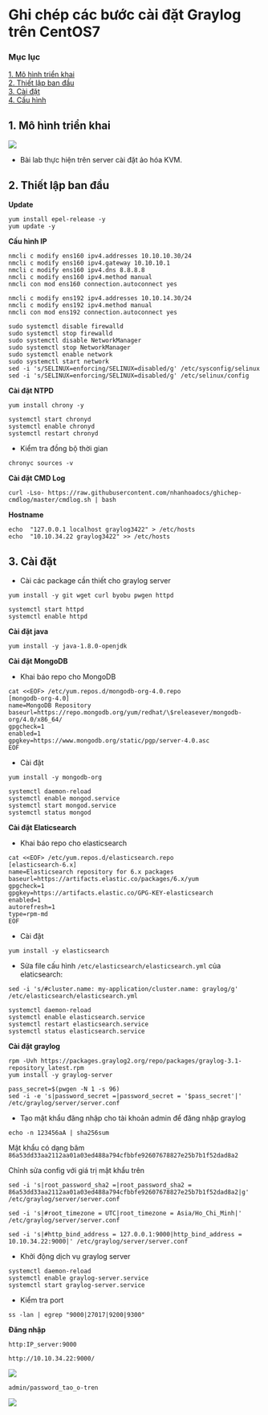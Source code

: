 # Ghi chép các bước cài đặt Graylog trên CentOS7


### Mục lục

[1. Mô hình triển khai](#mohinh)<br>
[2. Thiết lập ban đầu](#thietlap)<br>
[3. Cài đặt](#caidat)<br>
[4. Cấu hình](#cauhinh)<br>


<a name="mohinh"></a>
## 1. Mô hình triển khai

![](../images/ai-dat-graylog-c7/topo.png)

- Bài lab thực hiện trên server cài đặt ảo hóa KVM.

<a name="thietlap"></a>
## 2. Thiết lập ban đầu

**Update**

```
yum install epel-release -y
yum update -y
```

**Cấu hình IP**

```
nmcli c modify ens160 ipv4.addresses 10.10.10.30/24
nmcli c modify ens160 ipv4.gateway 10.10.10.1
nmcli c modify ens160 ipv4.dns 8.8.8.8
nmcli c modify ens160 ipv4.method manual
nmcli con mod ens160 connection.autoconnect yes

nmcli c modify ens192 ipv4.addresses 10.10.14.30/24
nmcli c modify ens192 ipv4.method manual
nmcli con mod ens192 connection.autoconnect yes

sudo systemctl disable firewalld
sudo systemctl stop firewalld
sudo systemctl disable NetworkManager
sudo systemctl stop NetworkManager
sudo systemctl enable network
sudo systemctl start network
sed -i 's/SELINUX=enforcing/SELINUX=disabled/g' /etc/sysconfig/selinux
sed -i 's/SELINUX=enforcing/SELINUX=disabled/g' /etc/selinux/config
```

**Cài đặt NTPD**

```
yum install chrony -y 
```

```
systemctl start chronyd 
systemctl enable chronyd
systemctl restart chronyd 
```
 - Kiểm tra đồng bộ thời gian
 
```
chronyc sources -v
```

**Cài đặt CMD Log**

```
curl -Lso- https://raw.githubusercontent.com/nhanhoadocs/ghichep-cmdlog/master/cmdlog.sh | bash
```

**Hostname**

```
echo  "127.0.0.1 localhost graylog3422" > /etc/hosts
echo  "10.10.34.22 graylog3422" >> /etc/hosts
```

<a name="caidat"></a>
## 3. Cài đặt

- Cài các package cần thiết cho graylog server

```
yum install -y git wget curl byobu pwgen httpd
```

```
systemctl start httpd 
systemctl enable httpd 
```

**Cài đặt java**

```
yum install -y java-1.8.0-openjdk
```

**Cài đặt MongoDB**

- Khai báo repo cho MongoDB

```
cat <<EOF> /etc/yum.repos.d/mongodb-org-4.0.repo
[mongodb-org-4.0]
name=MongoDB Repository
baseurl=https://repo.mongodb.org/yum/redhat/\$releasever/mongodb-org/4.0/x86_64/
gpgcheck=1
enabled=1
gpgkey=https://www.mongodb.org/static/pgp/server-4.0.asc
EOF
```

- Cài đặt

```
yum install -y mongodb-org
```

```
systemctl daemon-reload
systemctl enable mongod.service
systemctl start mongod.service
systemctl status mongod
```

**Cài đặt Elaticsearch**

- Khai báo repo cho elasticsearch

```
cat <<EOF> /etc/yum.repos.d/elasticsearch.repo
[elasticsearch-6.x]
name=Elasticsearch repository for 6.x packages
baseurl=https://artifacts.elastic.co/packages/6.x/yum
gpgcheck=1
gpgkey=https://artifacts.elastic.co/GPG-KEY-elasticsearch
enabled=1
autorefresh=1
type=rpm-md
EOF
```

- Cài đặt

```
yum install -y elasticsearch
```

- Sửa file cấu hình `/etc/elasticsearch/elasticsearch.yml` của elaticsearch:

```
sed -i 's/#cluster.name: my-application/cluster.name: graylog/g' /etc/elasticsearch/elasticsearch.yml
```

```
systemctl daemon-reload
systemctl enable elasticsearch.service
systemctl restart elasticsearch.service
systemctl status elasticsearch.service
```

**Cài đặt graylog**

```
rpm -Uvh https://packages.graylog2.org/repo/packages/graylog-3.1-repository_latest.rpm
yum install -y graylog-server
```

```
pass_secret=$(pwgen -N 1 -s 96)
sed -i -e 's|password_secret =|password_secret = '$pass_secret'|' /etc/graylog/server/server.conf
```

- Tạo mật khẩu đăng nhập cho tài khoản admin để đăng nhập graylog

```
echo -n 123456aA | sha256sum
```

Mật khẩu có dạng băm `86a53dd33aa2112aa01a03ed488a794cfbbfe92607678827e25b7b1f52dad8a2`

Chỉnh sửa config với giá trị mật khẩu trên

```
sed -i 's|root_password_sha2 =|root_password_sha2 = 86a53dd33aa2112aa01a03ed488a794cfbbfe92607678827e25b7b1f52dad8a2|g' /etc/graylog/server/server.conf
```

```
sed -i 's|#root_timezone = UTC|root_timezone = Asia/Ho_Chi_Minh|' /etc/graylog/server/server.conf
```

```
sed -i 's|#http_bind_address = 127.0.0.1:9000|http_bind_address = 10.10.34.22:9000|' /etc/graylog/server/server.conf
```

- Khởi động dịch vụ graylog server

```
systemctl daemon-reload
systemctl enable graylog-server.service
systemctl start graylog-server.service
```

- Kiểm tra port

```
ss -lan | egrep "9000|27017|9200|9300"
```

**Đăng nhập**

```
http:IP_server:9000
```

```
http://10.10.34.22:9000/
```

![](../images/ai-dat-graylog-c7/Screenshot_822.png)

```
admin/password_tao_o-tren
```

![](../images/ai-dat-graylog-c7/Screenshot_823.png)

